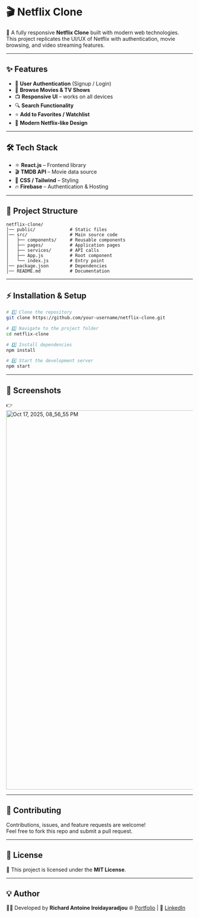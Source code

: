 # 🎬 Netflix Clone

🚀 A fully responsive **Netflix Clone** built with modern web technologies.  
This project replicates the UI/UX of Netflix with authentication, movie browsing, and video streaming features.  

---

## ✨ Features
- 🔑 **User Authentication** (Signup / Login)
- 🎥 **Browse Movies & TV Shows**
- 📺 **Responsive UI** – works on all devices
- 🔍 **Search Functionality**
- ⭐ **Add to Favorites / Watchlist**
- 🎨 **Modern Netflix-like Design**

---

## 🛠️ Tech Stack
- ⚛️ **React.js** – Frontend library  
- 🎬 **TMDB API** – Movie data source  
- 🎨 **CSS / Tailwind** – Styling  
- 🔥 **Firebase** – Authentication & Hosting  

---

## 📂 Project Structure
```
netflix-clone/
│── public/             # Static files
│── src/                # Main source code
│   ├── components/     # Reusable components
│   ├── pages/          # Application pages
│   ├── services/       # API calls
│   ├── App.js          # Root component
│   └── index.js        # Entry point
│── package.json        # Dependencies
│── README.md           # Documentation
```

---

## ⚡ Installation & Setup
```bash
# 1️⃣ Clone the repository
git clone https://github.com/your-username/netflix-clone.git

# 2️⃣ Navigate to the project folder
cd netflix-clone

# 3️⃣ Install dependencies
npm install

# 4️⃣ Start the development server
npm start
```

---

## 📸 Screenshots
👉 <img width="1536" height="1024" alt="Oct 17, 2025, 08_56_55 PM" src="https://github.com/user-attachments/assets/368b1ddb-1ef8-4015-b281-8bf46e6f5acd" />



---

## 🤝 Contributing
Contributions, issues, and feature requests are welcome!  
Feel free to fork this repo and submit a pull request.  

---

## 📜 License
📝 This project is licensed under the **MIT License**.  

---

## 💡 Author
👨‍💻 Developed by **Richard Antoine Iroidayaradjou**
🌐 [Portfolio](https://dynamic-richard-s-portfolio.onrender.com) | 💼 [LinkedIn](https://www.linkedin.com/in/richard-antoine30789?utm_source=share&utm_campaign=share_via&utm_content=profile&utm_medium=android_app)
